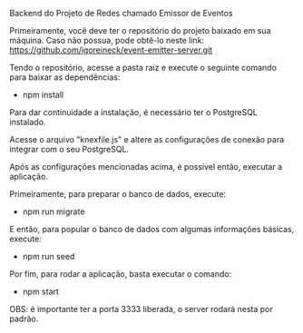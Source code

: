 Backend do Projeto de Redes chamado Emissor de Eventos

Primeiramente, você deve ter o repositório do projeto baixado em sua máquina.
Caso não possua, pode obtê-lo neste link: https://github.com/igoreineck/event-emitter-server.git

Tendo o repositório, acesse a pasta raiz e execute o seguinte comando para baixar as dependências:
  - npm install

Para dar continuidade a instalação, é necessário ter o PostgreSQL instalado.

Acesse o arquivo "knexfile.js" e altere as configurações de conexão para integrar com o seu PostgreSQL.

Após as configurações mencionadas acima, é possível então, executar a aplicação.

Primeiramente, para preparar o banco de dados, execute:
  - npm run migrate

E então, para popular o banco de dados com algumas informações básicas, execute:
  - npm run seed

Por fim, para rodar a aplicação, basta executar o comando:
- npm start

OBS: é importante ter a porta 3333 liberada, o server rodará nesta por padrão.
